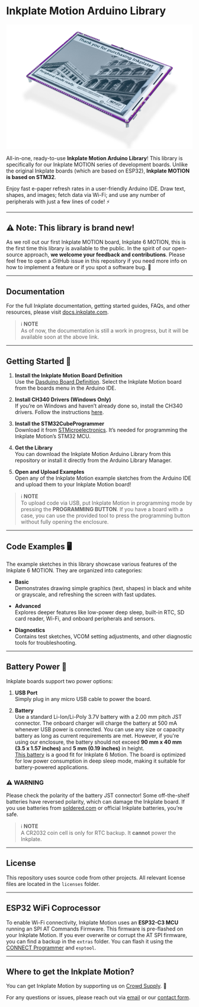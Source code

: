 # Inkplate Motion Arduino Library

<p align="center">
  <img src="https://raw.githubusercontent.com/SolderedElectronics/Inkplate-Motion-Arduino-Library/main/extras/images/Inkplate6Motion.jpg" alt="Inkplate Motion">
</p>

All-in-one, ready-to-use **Inkplate Motion Arduino Library**! This library is specifically for our Inkplate MOTION series of development boards. Unlike the original Inkplate boards (which are based on ESP32), **Inkplate MOTION is based on STM32**.

Enjoy fast e-paper refresh rates in a user-friendly Arduino IDE. Draw text, shapes, and images; fetch data via Wi-Fi; and use any number of peripherals with just a few lines of code! ⚡

---

## ⚠️ Note: This library is brand new!

As we roll out our first Inkplate MOTION board, Inkplate 6 MOTION, this is the first time this library is available to the public. In the spirit of our open-source approach, **we welcome your feedback and contributions**. Please feel free to open a GitHub issue in this repository if you need more info on how to implement a feature or if you spot a software bug. 🐛

---

## Documentation

For the full Inkplate documentation, getting started guides, FAQs, and other resources, please visit [docs.inkplate.com](https://docs.inkplate.com).

> ℹ **NOTE**  
> As of now, the documentation is still a work in progress, but it will be available soon at the above link.

---

## Getting Started 🚀

1. **Install the Inkplate Motion Board Definition**  
   Use the [Dasduino Board Definition](https://github.com/SolderedElectronics/Dasduino-Board-Definitions-for-Arduino-IDE). Select the Inkplate Motion board from the boards menu in the Arduino IDE.

2. **Install CH340 Drivers (Windows Only)**  
   If you’re on Windows and haven’t already done so, install the CH340 drivers. Follow the instructions [here](https://soldered.com/learn/ch340-driver-installation-croduino-basic3-nova2/).

3. **Install the STM32CubeProgrammer**  
   Download it from [STMicroelectronics](https://www.st.com/en/development-tools/stm32cubeprog.html). It’s needed for programming the Inkplate Motion’s STM32 MCU.

4. **Get the Library**  
   You can download the Inkplate Motion Arduino Library from this repository or install it directly from the Arduino Library Manager.

5. **Open and Upload Examples**  
   Open any of the Inkplate Motion example sketches from the Arduino IDE and upload them to your Inkplate Motion board!

> ℹ **NOTE**  
> To upload code via USB, put Inkplate Motion in programming mode by pressing the **PROGRAMMING BUTTON**. If you have a board with a case, you can use the provided tool to press the programming button without fully opening the enclosure.

---

## Code Examples 🖥️

The example sketches in this library showcase various features of the Inkplate 6 MOTION. They are organized into categories:

- **Basic**  
  Demonstrates drawing simple graphics (text, shapes) in black and white or grayscale, and refreshing the screen with fast updates.

- **Advanced**  
  Explores deeper features like low-power deep sleep, built-in RTC, SD card reader, Wi-Fi, and onboard peripherals and sensors.

- **Diagnostics**  
  Contains test sketches, VCOM setting adjustments, and other diagnostic tools for troubleshooting.

---

## Battery Power 🔋

Inkplate boards support two power options:

1. **USB Port**  
   Simply plug in any micro USB cable to power the board.

2. **Battery**  
   Use a standard Li-Ion/Li-Poly 3.7V battery with a 2.00 mm pitch JST connector. The onboard charger will charge the battery at 500 mA whenever USB power is connected. You can use any size or capacity battery as long as current requirements are met. However, if you're using our enclosure, the battery should not exceed **90 mm x 40 mm (3.5 x 1.57 inches)** and **5 mm (0.19 inches)** in height.  
   [This battery](https://soldered.com/product/li-ion-battery-1200mah-3-7v/) is a good fit for Inkplate 6 Motion. The board is optimized for low power consumption in deep sleep mode, making it suitable for battery-powered applications.

### ⚠️ WARNING
Please check the polarity of the battery JST connector! Some off-the-shelf batteries have reversed polarity, which can damage the Inkplate board. If you use batteries from [soldered.com](https://soldered.com/categories/power-sources-batteries/batteries/lithium-batteries/) or official Inkplate batteries, you’re safe.

> ℹ **NOTE**  
> A CR2032 coin cell is only for RTC backup. It **cannot** power the Inkplate.

---

## License

This repository uses source code from other projects. All relevant license files are located in the `licenses` folder.

---

## ESP32 WiFi Coprocessor

To enable Wi-Fi connectivity, Inkplate Motion uses an **ESP32-C3 MCU** running an SPI AT Commands Firmware. This firmware is pre-flashed on your Inkplate Motion. If you ever overwrite or corrupt the AT SPI firmware, you can find a backup in the `extras` folder. You can flash it using the [CONNECT Programmer](https://soldered.com/product/connect-programmer/) and `esptool`.

---

## Where to get the Inkplate Motion?

You can get Inkplate Motion by supporting us on [Crowd Supply](https://www.crowdsupply.com/soldered/inkplate-6-motion). 🙌

For any questions or issues, please reach out via [email](mailto:hello@soldered.com) or our [contact form](https://soldered.com/contact/).
